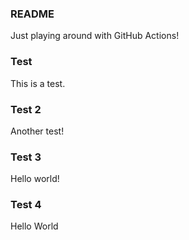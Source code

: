 ### README
Just playing around with GitHub Actions!
### Test
This is a test.
### Test 2
Another test!

### Test 3
Hello world!

### Test 4

Hello World
